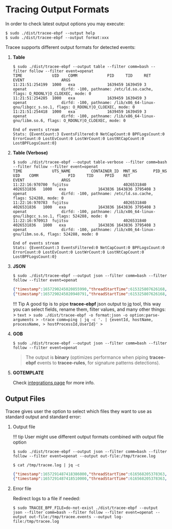 # Tracing Output Formats

In order to check latest output options you may execute:

```text
$ sudo ./dist/tracee-ebpf --output help
$ sudo ./dist/tracee-ebpf --output format:xxx
```

Tracee supports different output formats for detected events:

1. **Table**

    ```text
    $ sudo ./dist/tracee-ebpf --output table --filter comm=bash --filter follow --filter event=openat
    TIME             UID    COMM             PID     TID     RET              EVENT                ARGS
    11:21:51:254199  1000   exa              1639459 1639459 3                openat               dirfd: -100, pathname: /etc/ld.so.cache, flags: O_RDONLY|O_CLOEXEC, mode: 0
    11:21:51:254285  1000   exa              1639459 1639459 3                openat               dirfd: -100, pathname: /lib/x86_64-linux-gnu/libgcc_s.so.1, flags: O_RDONLY|O_CLOEXEC, mode: 0
    11:21:51:254418  1000   exa              1639459 1639459 3                openat               dirfd: -100, pathname: /lib/x86_64-linux-gnu/libm.so.6, flags: O_RDONLY|O_CLOEXEC, mode: 0
    
    End of events stream
    Stats: {EventCount:3 EventsFiltered:0 NetCapCount:0 BPFLogsCount:0 ErrorCount:0 LostEvCount:0 LostWrCount:0 LostNtCapCount:0 LostBPFLogsCount:0}
    ```

2. **Table (Verbose)**

    ```text
    $ sudo ./dist/tracee-ebpf --output table-verbose --filter comm=bash --filter follow --filter event=openat
    TIME             UTS_NAME         CONTAINER_ID  MNT_NS       PID_NS       UID    COMM             PID     TID     PPID    RET              EVENT                ARGS
    11:22:16:970700  fujitsu                        4026531840   4026531836   1000   exa              1643836 1643836 3795408 3                openat               dirfd: -100, pathname: /etc/ld.so.cache, flags: 524288, mode: 0
    11:22:16:970783  fujitsu                        4026531840   4026531836   1000   exa              1643836 1643836 3795408 3                openat               dirfd: -100, pathname: /lib/x86_64-linux-gnu/libgcc_s.so.1, flags: 524288, mode: 0
    11:22:16:970913  fujitsu                        4026531840   4026531836   1000   exa              1643836 1643836 3795408 3                openat               dirfd: -100, pathname: /lib/x86_64-linux-gnu/libm.so.6, flags: 524288, mode: 0
    
    End of events stream
    Stats: {EventCount:3 EventsFiltered:0 NetCapCount:0 BPFLogsCount:0 ErrorCount:0 LostEvCount:0 LostWrCount:0 LostNtCapCount:0 LostBPFLogsCount:0}
    ```

3. **JSON**

    ```text
    $ sudo ./dist/tracee-ebpf --output json --filter comm=bash --filter follow --filter event=openat
    ```

    ```json
    {"timestamp":1657290245020855990,"threadStartTime":615325807626168,"processorId":22,"processId":1664936,"cgroupId":1,"threadId":1664936,"parentProcessId":3795408,"hostProcessId":1664936,"hostThreadId":1664936,"hostParentProcessId":3795408,"userId":1000,"mountNamespace":4026531840,"pidNamespace":4026531836,"processName":"exa","hostName":"fujitsu","containerId":"","containerImage":"","containerName":"","podName":"","podNamespace":"","podUID":"","eventId":"257","eventName":"openat","argsNum":4,"returnValue":3,"stackAddresses":null,"syscall":"openat","contextFlags":{"containerStarted":false,"isCompat":false},"args":[{"name":"dirfd","type":"int","value":-100},{"name":"pathname","type":"const char*","value":"/etc/ld.so.cache"},{"name":"flags","type":"int","value":524288},{"name":"mode","type":"mode_t","value":0}]}
    {"timestamp":1657290245020940791,"threadStartTime":615325807626168,"processorId":22,"processId":1664936,"cgroupId":1,"threadId":1664936,"parentProcessId":3795408,"hostProcessId":1664936,"hostThreadId":1664936,"hostParentProcessId":3795408,"userId":1000,"mountNamespace":4026531840,"pidNamespace":4026531836,"processName":"exa","hostName":"fujitsu","containerId":"","containerImage":"","containerName":"","podName":"","podNamespace":"","podUID":"","eventId":"257","eventName":"openat","argsNum":4,"returnValue":3,"stackAddresses":null,"syscall":"openat","contextFlags":{"containerStarted":false,"isCompat":false},"args":[{"name":"dirfd","type":"int","value":-100},{"name":"pathname","type":"const char*","value":"/lib/x86_64-linux-gnu/libgcc_s.so.1"},{"name":"flags","type":"int","value":524288},{"name":"mode","type":"mode_t","value":0}]}
    ```
    
    !!! Tip
        A good tip is to pipe **tracee-ebpf** json output to [jq]() tool, this way
        you can select fields, rename them, filter values, and many other things:
        > ```text
        > sudo ./dist/tracee-ebpf -o format:json -o option:parse-arguments
        > -trace comm=ping | jq -c '. | {eventId, hostName, processName,
        > hostProcessId,UserId}'
        > ```

4. **GOB**

    ```text
    $ sudo ./dist/tracee-ebpf --output json --filter comm=bash --filter follow --filter event=openat
    ```

    > The output is **binary** (optimizes performance when piping
    > **tracee-ebpf** events to **tracee-rules**, for signature patterns
    > detections).

5. **GOTEMPLATE**

    Check [integrations page](../integrating/go-templates.md) for more info.

## Output Files

Tracee gives user the option to select which files they want to use as standard
output and standard error:

1. Output file

    !!! tip
        User might use different output formats combined with output file option

    ```text
    $ sudo ./dist/tracee-ebpf --output json --filter comm=bash --filter follow --filter event=openat --output out-file:/tmp/tracee.log
    
    $ cat /tmp/tracee.log | jq -c
    ```

    ```json
    {"timestamp":1657291487418386000,"threadStartTime":616568205378363,"processorId":11,"processId":1893369,"cgroupId":1,"threadId":1893369,"parentProcessId":3795408,"hostProcessId":1893369,"hostThreadId":1893369,"hostParentProcessId":3795408,"userId":1000,"mountNamespace":4026531840,"pidNamespace":4026531836,"processName":"exa","hostName":"fujitsu","containerId":"","containerImage":"","containerName":"","podName":"","podNamespace":"","podUID":"","eventId":"257","eventName":"openat","argsNum":4,"returnValue":3,"stackAddresses":null,"syscall":"openat","contextFlags":{"containerStarted":false,"isCompat":false},"args":[{"name":"dirfd","type":"int","value":-100},{"name":"pathname","type":"const char*","value":"/etc/ld.so.cache"},{"name":"flags","type":"int","value":524288},{"name":"mode","type":"mode_t","value":0}]}
    {"timestamp":1657291487418510000,"threadStartTime":616568205378363,"processorId":11,"processId":1893369,"cgroupId":1,"threadId":1893369,"parentProcessId":3795408,"hostProcessId":1893369,"hostThreadId":1893369,"hostParentProcessId":3795408,"userId":1000,"mountNamespace":4026531840,"pidNamespace":4026531836,"processName":"exa","hostName":"fujitsu","containerId":"","containerImage":"","containerName":"","podName":"","podNamespace":"","podUID":"","eventId":"257","eventName":"openat","argsNum":4,"returnValue":3,"stackAddresses":null,"syscall":"openat","contextFlags":{"containerStarted":false,"isCompat":false},"args":[{"name":"dirfd","type":"int","value":-100},{"name":"pathname","type":"const char*","value":"/lib/x86_64-linux-gnu/libgcc_s.so.1"},{"name":"flags","type":"int","value":524288},{"name":"mode","type":"mode_t","value":0}]}
    ```

2. Error file

    Redirect logs to a file if needed:

    ```text
    $ sudo TRACEE_BPF_FILE=do-not-exist ./dist/tracee-ebpf --output json --filter comm=bash --filter follow --filter event=openat --output out-file:/tmp/tracee.events --output log-file:/tmp/tracee.log
    ```
